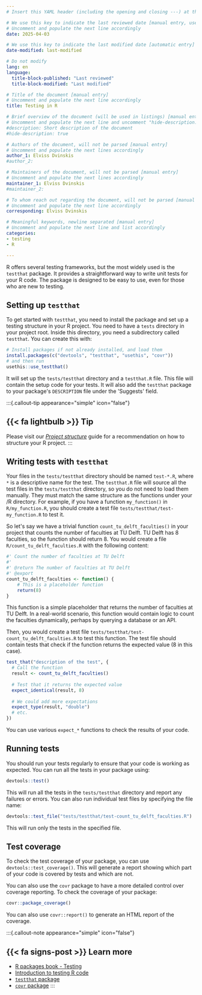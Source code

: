 ```yaml
---
# Insert this YAML header (including the opening and closing ---) at the beginning of the document and fill it out accordingly

# We use this key to indicate the last reviewed date [manual entry, use YYYY-MM-DD]
# Uncomment and populate the next line accordingly
date: 2025-04-03

# We use this key to indicate the last modified date [automatic entry]
date-modified: last-modified

# Do not modify
lang: en
language: 
  title-block-published: "Last reviewed"
  title-block-modified: "Last modified"

# Title of the document [manual entry]
# Uncomment and populate the next line accordingly
title: Testing in R

# Brief overview of the document (will be used in listings) [manual entry]
# Uncomment and populate the next line and uncomment "hide-description: true".
#description: Short description of the document
#hide-description: true

# Authors of the document, will not be parsed [manual entry]
# Uncomment and populate the next lines accordingly
author_1: Elviss Dvinskis
#author_2:

# Maintainers of the document, will not be parsed [manual entry]
# Uncomment and populate the next lines accordingly
maintainer_1: Elviss Dvinskis
#maintainer_2:

# To whom reach out regarding the document, will not be parsed [manual entry]
# Uncomment and populate the next line accordingly
corresponding: Elviss Dvinskis

# Meaningful keywords, newline separated [manual entry]
# Uncomment and populate the next line and list accordingly
categories: 
- testing 
- R

---
```


R offers several testing frameworks, but the most widely used is the `testthat` package. It provides a straightforward way to write unit tests for your R code. The package is designed to be easy to use, even for those who are new to testing.

## Setting up `testthat`

To get started with `testthat`, you need to install the package and set up a testing structure in your R project. You need to have a `tests` directory in your project root. Inside this directory, you need a subdirectory called `testthat`. You can create this with:

```R
# Install packages if not already installed, and load them
install.packages(c("devtools", "testthat", "usethis", "covr"))
# and then run
usethis::use_testthat()
```

It will set up the `tests/testthat` directory and a `testthat.R` file. This file will contain the setup code for your tests. It will also add the `testthat` package to your package's `DESCRIPTION` file under the 'Suggests' field.

:::{.callout-tip appearance="simple" icon="false"}
## {{< fa lightbulb >}} Tip
Please visit our [*Project structure*](../development_workflow/project_structure.md) guide for a recommendation on how to structure your R project.
:::

## Writing tests with `testthat`

Your files in the `tests/testthat` directory should be named `test-*.R`, where `*` is a descriptive name for the test. The `testthat.R` file will source all the test files in the `tests/testthat` directory, so you do not need to load them manually. They must match the same structure as the functions under your /R directory. For example, if you have a function `my_function()` in `R/my_function.R`, you should create a test file `tests/testthat/test-my_function.R` to test it.

So let's say we have a trivial function `count_tu_delft_faculties()` in your project that counts the number of faculties at TU Delft. TU Delft has 8 faculties, so the function should return 8.
You would create a file `R/count_tu_delft_faculties.R` with the following content:

```R
#' Count the number of faculties at TU Delft
#'
#' @return The number of faculties at TU Delft
#' @export
count_tu_delft_faculties <- function() {
    # This is a placeholder function
    return(8)
}
```
This function is a simple placeholder that returns the number of faculties at TU Delft. In a real-world scenario, this function would contain logic to count the faculties dynamically, perhaps by querying a database or an API. 

Then, you would create a test file `tests/testthat/test-count_tu_delft_faculties.R` to test this function. The test file should contain tests that check if the function returns the expected value (8 in this case).

```R
test_that("description of the test", {
  # Call the function
  result <- count_tu_delft_faculties()
  
  # Test that it returns the expected value
  expect_identical(result, 8)
  
  # We could add more expectations
  expect_type(result, "double")
  # etc.
})
```
You can use various `expect_*` functions to check the results of your code. 

## Running tests

You should run your tests regularly to ensure that your code is working as expected. You can run all the tests in your package using:

```R
devtools::test()
```
This will run all the tests in the `tests/testthat` directory and report any failures or errors. You can also run individual test files by specifying the file name:

```R
devtools::test_file("tests/testthat/test-count_tu_delft_faculties.R")
```
This will run only the tests in the specified file.

## Test coverage

To check the test coverage of your package, you can use `devtools::test_coverage()`. This will generate a report showing which part of your code is covered by tests and which are not. 

You can also use the `covr` package to have a more detailed control over coverage reporting. To check the coverage of your package:

```R
covr::package_coverage()
```
You can also use `covr::report()` to generate an HTML report of the coverage.


:::{.callout-note appearance="simple" icon="false"}
## {{< fa signs-post >}} Learn more
- [R packages book - Testing](https://r-pkgs.org/testing-basics.html)
- [Introduction to testing R code](https://stirlingcodingclub.github.io/code_testing/testing_notes.html)
- [`testthat` package](https://testthat.r-lib.org/)
- [`covr` package](https://covr.r-lib.org/)
:::